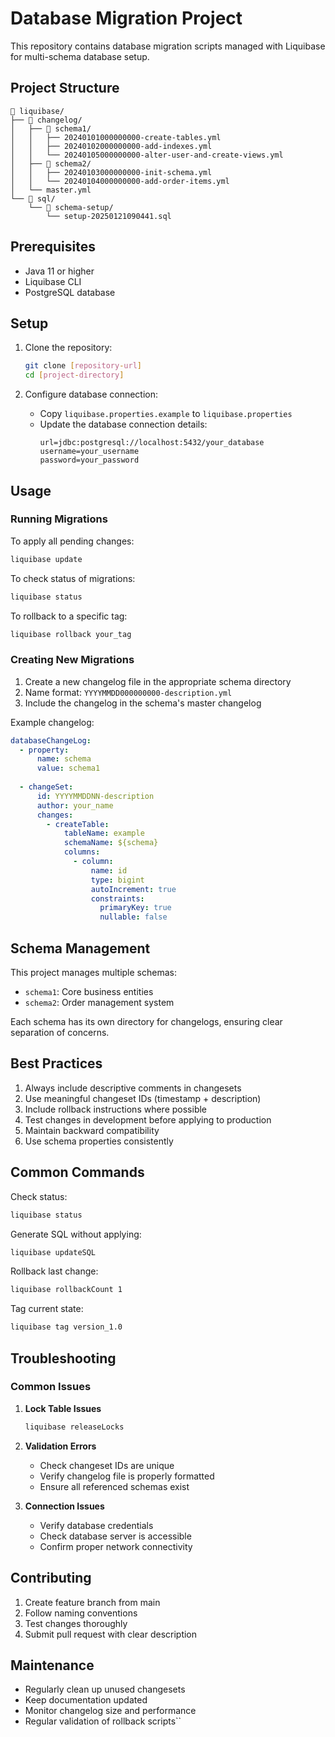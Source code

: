# Database Migration Project

This repository contains database migration scripts managed with Liquibase for multi-schema database setup.

## Project Structure

```
📁 liquibase/
├── 📁 changelog/
│   ├── 📁 schema1/
│   │   ├── 20240101000000000-create-tables.yml
│   │   ├── 20240102000000000-add-indexes.yml
│   │   └── 20240105000000000-alter-user-and-create-views.yml
│   ├── 📁 schema2/
│   │   ├── 20240103000000000-init-schema.yml
│   │   └── 20240104000000000-add-order-items.yml
│   └── master.yml
└── 📁 sql/
    └── 📁 schema-setup/
        └── setup-20250121090441.sql
```

## Prerequisites

- Java 11 or higher
- Liquibase CLI
- PostgreSQL database

## Setup

1. Clone the repository:
   ```bash
   git clone [repository-url]
   cd [project-directory]
   ```

2. Configure database connection:
   - Copy `liquibase.properties.example` to `liquibase.properties`
   - Update the database connection details:
     ```properties
     url=jdbc:postgresql://localhost:5432/your_database
     username=your_username
     password=your_password
     ```

## Usage

### Running Migrations

To apply all pending changes:
```bash
liquibase update
```

To check status of migrations:
```bash
liquibase status
```

To rollback to a specific tag:
```bash
liquibase rollback your_tag
```

### Creating New Migrations

1. Create a new changelog file in the appropriate schema directory
2. Name format: `YYYYMMDD000000000-description.yml`
3. Include the changelog in the schema's master changelog

Example changelog:
```yaml
databaseChangeLog:
  - property:
      name: schema
      value: schema1
  
  - changeSet:
      id: YYYYMMDDNN-description
      author: your_name
      changes:
        - createTable:
            tableName: example
            schemaName: ${schema}
            columns:
              - column:
                  name: id
                  type: bigint
                  autoIncrement: true
                  constraints:
                    primaryKey: true
                    nullable: false
```

## Schema Management

This project manages multiple schemas:

- `schema1`: Core business entities
- `schema2`: Order management system

Each schema has its own directory for changelogs, ensuring clear separation of concerns.

## Best Practices

1. Always include descriptive comments in changesets
2. Use meaningful changeset IDs (timestamp + description)
3. Include rollback instructions where possible
4. Test changes in development before applying to production
5. Maintain backward compatibility
6. Use schema properties consistently

## Common Commands

Check status:
```bash
liquibase status
```

Generate SQL without applying:
```bash
liquibase updateSQL
```

Rollback last change:
```bash
liquibase rollbackCount 1
```

Tag current state:
```bash
liquibase tag version_1.0
```

## Troubleshooting

### Common Issues

1. **Lock Table Issues**
   ```bash
   liquibase releaseLocks
   ```

2. **Validation Errors**
   - Check changeset IDs are unique
   - Verify changelog file is properly formatted
   - Ensure all referenced schemas exist

3. **Connection Issues**
   - Verify database credentials
   - Check database server is accessible
   - Confirm proper network connectivity

## Contributing

1. Create feature branch from main
2. Follow naming conventions
3. Test changes thoroughly
4. Submit pull request with clear description

## Maintenance

- Regularly clean up unused changesets
- Keep documentation updated
- Monitor changelog size and performance
- Regular validation of rollback scripts``